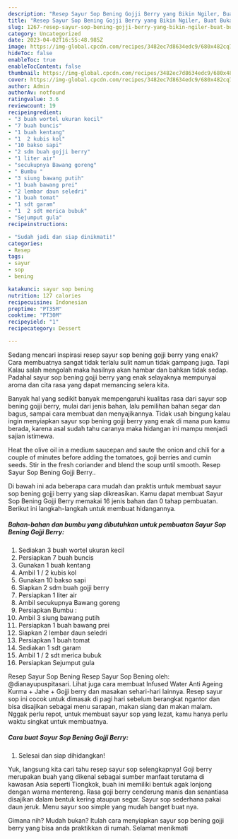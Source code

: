 ```yaml
---
description: "Resep Sayur Sop Bening Gojji Berry yang Bikin Ngiler, Buat Buka Puasa Sempurna"
title: "Resep Sayur Sop Bening Gojji Berry yang Bikin Ngiler, Buat Buka Puasa Sempurna"
slug: 1267-resep-sayur-sop-bening-gojji-berry-yang-bikin-ngiler-buat-buka-puasa-sempurna
category: Uncategorized
date: 2023-04-02T16:55:48.985Z
image: https://img-global.cpcdn.com/recipes/3482ec7d8634edc9/680x482cq70/sayur-sop-bening-gojji-berry-foto-resep-utama.jpg
hideToc: false
enableToc: true
enableTocContent: false
thumbnail: https://img-global.cpcdn.com/recipes/3482ec7d8634edc9/680x482cq70/sayur-sop-bening-gojji-berry-foto-resep-utama.jpg
cover: https://img-global.cpcdn.com/recipes/3482ec7d8634edc9/680x482cq70/sayur-sop-bening-gojji-berry-foto-resep-utama.jpg
author: Admin
authorAv: notfound
ratingvalue: 3.6
reviewcount: 19
recipeingredient:
- "3 buah wortel ukuran kecil"
- "7 buah buncis"
- "1 buah kentang"
- "1  2 kubis kol"
- "10 bakso sapi"
- "2 sdm buah gojji berry"
- "1 liter air"
- "secukupnya Bawang goreng"
- " Bumbu "
- "3 siung bawang putih"
- "1 buah bawang prei"
- "2 lembar daun seledri"
- "1 buah tomat"
- "1 sdt garam"
- "1  2 sdt merica bubuk"
- "Sejumput gula"
recipeinstructions:

- "Sudah jadi dan siap dinikmati!"
categories:
- Resep
tags:
- sayur
- sop
- bening

katakunci: sayur sop bening 
nutrition: 127 calories
recipecuisine: Indonesian
preptime: "PT35M"
cooktime: "PT30M"
recipeyield: "1"
recipecategory: Dessert

---
```



Sedang mencari inspirasi resep sayur sop bening gojji berry yang enak? Cara membuatnya sangat tidak terlalu sulit namun tidak gampang juga. Tapi Kalau salah mengolah maka hasilnya akan hambar dan bahkan tidak sedap. Padahal sayur sop bening gojji berry yang enak selayaknya mempunyai aroma dan cita rasa yang dapat memancing selera kita.


Banyak hal yang sedikit banyak mempengaruhi kualitas rasa dari sayur sop bening gojji berry, mulai dari jenis bahan, lalu pemilihan bahan segar dan bagus, sampai cara membuat dan menyajikannya. Tidak usah bingung kalau ingin menyiapkan sayur sop bening gojji berry yang enak di mana pun kamu berada, karena asal sudah tahu caranya maka hidangan ini mampu menjadi sajian istimewa.

Heat the olive oil in a medium saucepan and saute the onion and chili for a couple of minutes before adding the tomatoes, goji berries and cumin seeds. Stir in the fresh coriander and blend the soup until smooth. Resep Sayur Sop Bening Gojji Berry..


Di bawah ini ada beberapa cara mudah dan praktis untuk membuat sayur sop bening gojji berry yang siap dikreasikan. Kamu dapat membuat Sayur Sop Bening Gojji Berry memakai 16 jenis bahan dan 0 tahap pembuatan. Berikut ini langkah-langkah untuk membuat hidangannya.

<!--inarticleads1-->

##### Bahan-bahan dan bumbu yang dibutuhkan untuk pembuatan Sayur Sop Bening Gojji Berry:

1. Sediakan 3 buah wortel ukuran kecil
1. Persiapkan 7 buah buncis
1. Gunakan 1 buah kentang
1. Ambil 1 / 2 kubis kol
1. Gunakan 10 bakso sapi
1. Siapkan 2 sdm buah gojji berry
1. Persiapkan 1 liter air
1. Ambil secukupnya Bawang goreng
1. Persiapkan  Bumbu :
1. Ambil 3 siung bawang putih
1. Persiapkan 1 buah bawang prei
1. Siapkan 2 lembar daun seledri
1. Persiapkan 1 buah tomat
1. Sediakan 1 sdt garam
1. Ambil 1 / 2 sdt merica bubuk
1. Persiapkan Sejumput gula


Resep Sayur Sop Bening Resep Sayur Sop Bening oleh: @dianayupuspitasari. Lihat juga cara membuat Infused Water Anti Ageing Kurma + Jahe + Gojji berry dan masakan sehari-hari lainnya. Resep sayur sop ini cocok untuk dimasak di pagi hari sebelum berangkat ngantor dan bisa disajikan sebagai menu sarapan, makan siang dan makan malam. Nggak perlu repot, untuk membuat sayur sop yang lezat, kamu hanya perlu waktu singkat untuk membuatnya. 

<!--inarticleads2-->

##### Cara buat Sayur Sop Bening Gojji Berry:


1. Selesai dan siap dihidangkan!

Yuk, langsung kita cari tahu resep sayur sop selengkapnya! Goji berry merupakan buah yang dikenal sebagai sumber manfaat terutama di kawasan Asia seperti Tiongkok, buah ini memiliki bentuk agak lonjong dengan warna mentereng. Rasa goji berry cenderung manis dan senantiasa disajikan dalam bentuk kering ataupun segar. Sayur sop sederhana pakai daun jeruk. Menu sayur soo simple yang mudah banget buat nya. 

Gimana nih? Mudah bukan? Itulah cara menyiapkan sayur sop bening gojji berry yang bisa anda praktikkan di rumah. Selamat menikmati
